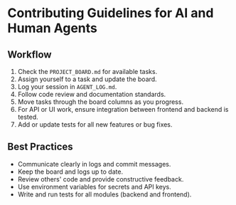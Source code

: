 # Contributing Guidelines for AI and Human Agents

## Workflow
1. Check the `PROJECT_BOARD.md` for available tasks.
2. Assign yourself to a task and update the board.
3. Log your session in `AGENT_LOG.md`.
4. Follow code review and documentation standards.
5. Move tasks through the board columns as you progress.
6. For API or UI work, ensure integration between frontend and backend is tested.
7. Add or update tests for all new features or bug fixes.

## Best Practices
- Communicate clearly in logs and commit messages.
- Keep the board and logs up to date.
- Review others' code and provide constructive feedback.
- Use environment variables for secrets and API keys.
- Write and run tests for all modules (backend and frontend).
